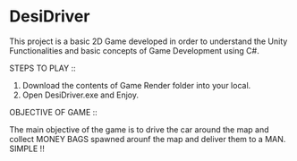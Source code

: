 # DesiDriver

This project is a basic 2D Game developed in order to understand the Unity Functionalities and basic concepts of Game Development using C#.

STEPS TO PLAY ::

1) Download the contents of Game Render folder into your local.
2) Open DesiDriver.exe and Enjoy.

OBJECTIVE OF GAME :: 

The main objective of the game is to drive the car around the map and collect MONEY BAGS spawned arounf the map and deliver them to a MAN. SIMPLE !!
